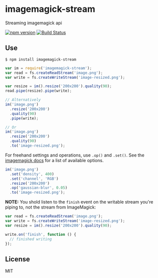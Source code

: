 # imagemagick-stream

Streaming imagemagick api

[![npm version](http://img.shields.io/npm/v/imagemagick-stream.svg?style=flat)](https://npmjs.org/package/imagemagick-stream)
[![Build Status](http://img.shields.io/travis/eivindfjeldstad/imagemagick-stream.svg?style=flat)](https://travis-ci.org/eivindfjeldstad/imagemagick-stream)

## Use
    $ npm install imagemagick-stream

```js
var im = require('imagemagick-stream');
var read = fs.createReadStream('image.png');
var write = fs.createWriteStream('image-resized.png');

var resize = im().resize('200x200').quality(90);
read.pipe(resize).pipe(write);

// Alternatively
im('image.png')
  .resize('200x200')
  .quality(90)
  .pipe(write);

// Or
im('image.png')
  .resize('200x200')
  .quality(90)
  .to('image-resized.png');
```

For freehand settings and operations, use `.op()` and `.set()`.
See the [imagemagick docs](http://www.imagemagick.org/script/convert.php) for a list of available options.

``` js
im('image.png')
  .set('density', 400)
  .set('channel', 'RGB')
  .resize('200x200')
  .op('gaussian-blur', 0.05)
  .to('image-resized.png');
```

**NOTE:** You shold listen to the `finish` event on the writable stream you're piping to, not the stream from ImageMagick:
```js
var read = fs.createReadStream('image.png');
var write = fs.createWriteStream('image-resized.png');
var resize = im().resize('200x200').quality(90);

write.on('finish', function () {
  // finished writing
});
```

## License

MIT
